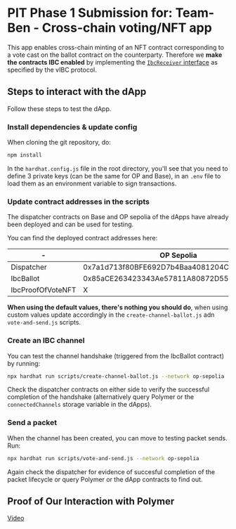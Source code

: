 # PIT Phase 1 Submission for: Team-Ben - Cross-chain voting/NFT app

This app enables cross-chain minting of an NFT contract corresponding to a vote cast on the ballot contract on the counterparty. Therefore we **make the contracts IBC enabled** by implementing the [`IbcReceiver` interface](https://github.com/open-ibc/vibc-core-smart-contracts/blob/main/contracts/IbcReceiver.sol) as specified by the vIBC protocol.

## Steps to interact with the dApp

Follow these steps to test the dApp.

### Install dependencies & update config

When cloning the git repository, do:
```bash
npm install
```

In the `hardhat.config.js` file in the root directory, you'll see that you need to define 3 private keys (can be the same for OP and Base), in an `.env` file to load them as an environment variable to sign transactions.

### Update contract addresses in the scripts

The dispatcher contracts on Base and OP sepolia of the dApps have already been deployed and can be used for testing.

You can find the deployed contract addresses here:

| - | OP Sepolia | Base Sepolia |
|-------------|-------------|-------------|
| Dispatcher | 0x7a1d713f80BFE692D7b4Baa4081204C49735441E | 0x749053bBFe3f607382Ac6909556c4d0e03D6eAF0 |
| IbcBallot | 0x85aCE263423343Ae57811A80872D55882E420366 | X |
| IbcProofOfVoteNFT | X | 0xA15c99eb3f52694bFfD57932dCa240552FCDCFfA |

**When using the default values, there's nothing you should do**, when using custom values update accordingly in the `create-channel-ballot.js` adn `vote-and-send.js` scripts.

### Create an IBC channel

You can test the channel handshake (triggered from the IbcBallot contract) by running:
```bash
npx hardhat run scripts/create-channel-ballot.js --network op-sepolia
```
Check the dispatcher contracts on either side to verify the successful completion of the handshake (alternatively query Polymer or the `connectedChannels` storage variable in the dApps).

### Send a packet

When the channel has been created, you can move to testing packet sends. Run:
```bash
npx hardhat run scripts/vote-and-send.js --network op-sepolia
```

Again check the dispatcher for evidence of succesful completion of the packet lifecycle or query Polymer or the dApp contracts to find out.


## Proof of Our Interaction with Polymer
  [Video](https://www.loom.com/share/ac7ec5e3cd8045f28f95596a6e0945b3)
